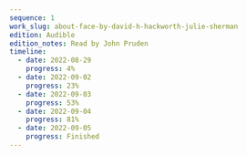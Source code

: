 ```yaml
---
sequence: 1
work_slug: about-face-by-david-h-hackworth-julie-sherman
edition: Audible
edition_notes: Read by John Pruden
timeline:
  - date: 2022-08-29
    progress: 4%
  - date: 2022-09-02
    progress: 23%
  - date: 2022-09-03
    progress: 53%
  - date: 2022-09-04
    progress: 81%
  - date: 2022-09-05
    progress: Finished
---
```

